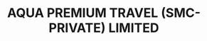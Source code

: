 ---
title: "AQUA PREMIUM TRAVEL (SMC-PRIVATE) LIMITED"
url: /karachi/aqua-premium-travel-smc-private-limited/
shop: travel agency
---
